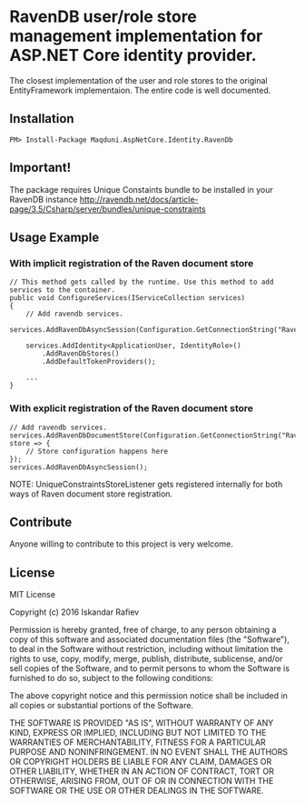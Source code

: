 # RavenDB user/role store management implementation for ASP.NET Core identity provider.
The closest implementation of the user and role stores to the original EntityFramework implementaion. The entire code is well documented.

## Installation
`PM> Install-Package Maqduni.AspNetCore.Identity.RavenDb`

## Important!
The package requires Unique Constaints bundle to be installed in your RavenDB instance http://ravendb.net/docs/article-page/3.5/Csharp/server/bundles/unique-constraints

## Usage Example
### With implicit registration of the Raven document store

```
// This method gets called by the runtime. Use this method to add services to the container.
public void ConfigureServices(IServiceCollection services)
{
    // Add ravendb services.
    services.AddRavenDbAsyncSession(Configuration.GetConnectionString("RavenDb"));

    services.AddIdentity<ApplicationUser, IdentityRole>()
        .AddRavenDbStores()
        .AddDefaultTokenProviders();

    ...
}
```

### With explicit registration of the Raven document store
```
// Add ravendb services.
services.AddRavenDbDocumentStore(Configuration.GetConnectionString("RavenDb"), store => {
    // Store configuration happens here
});
services.AddRavenDbAsyncSession();
```

NOTE: UniqueConstraintsStoreListener gets registered internally for both ways of Raven document store registration.

## Contribute
Anyone willing to contribute to this project is very welcome.

## License
MIT License

Copyright (c) 2016 Iskandar Rafiev

Permission is hereby granted, free of charge, to any person obtaining a copy
of this software and associated documentation files (the "Software"), to deal
in the Software without restriction, including without limitation the rights
to use, copy, modify, merge, publish, distribute, sublicense, and/or sell
copies of the Software, and to permit persons to whom the Software is
furnished to do so, subject to the following conditions:

The above copyright notice and this permission notice shall be included in all
copies or substantial portions of the Software.

THE SOFTWARE IS PROVIDED "AS IS", WITHOUT WARRANTY OF ANY KIND, EXPRESS OR
IMPLIED, INCLUDING BUT NOT LIMITED TO THE WARRANTIES OF MERCHANTABILITY,
FITNESS FOR A PARTICULAR PURPOSE AND NONINFRINGEMENT. IN NO EVENT SHALL THE
AUTHORS OR COPYRIGHT HOLDERS BE LIABLE FOR ANY CLAIM, DAMAGES OR OTHER
LIABILITY, WHETHER IN AN ACTION OF CONTRACT, TORT OR OTHERWISE, ARISING FROM,
OUT OF OR IN CONNECTION WITH THE SOFTWARE OR THE USE OR OTHER DEALINGS IN THE
SOFTWARE.

